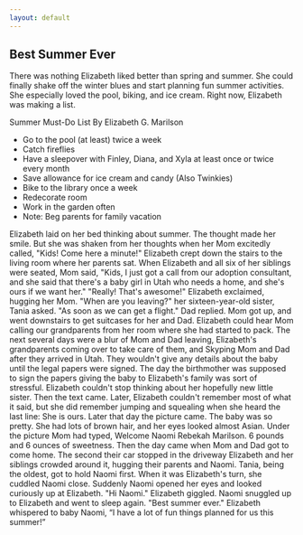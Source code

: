 ```yaml
---
layout: default
---
```


## Best Summer Ever

There was nothing Elizabeth liked better than spring and summer. She could finally shake off the winter blues and start planning fun summer activities. She especially loved the pool, biking, and ice cream. Right now, Elizabeth was making a list. 
 
Summer Must-Do List
By Elizabeth G. Marilson

* Go to the pool (at least) twice a week
* Catch fireflies
* Have a sleepover with Finley, Diana, and Xyla at least once or twice every month
* Save allowance for ice cream and candy (Also Twinkies)
* Bike to the library once a week
* Redecorate room
* Work in the garden often
* Note: Beg parents for family vacation
 
Elizabeth laid on her bed thinking about summer. The thought made her smile. But she was shaken from her thoughts when her Mom excitedly called, "Kids! Come here a minute!" 
Elizabeth crept down the stairs to the living room where her parents sat. When Elizabeth and all six of her siblings were seated, Mom said, "Kids, I just got a call from our adoption consultant, and she said that there's a baby girl in Utah who needs a home, and she's ours if we want her." 
"Really! That's awesome!" Elizabeth exclaimed, hugging her Mom. 
"When are you leaving?" her sixteen-year-old sister, Tania asked.
"As soon as we can get a flight." Dad replied. 
Mom got up, and went downstairs to get suitcases for her and Dad. Elizabeth could hear Mom calling our grandparents from her room where she had started to pack. 
     The next several days were a blur of Mom and Dad leaving, Elizabeth's grandparents coming over to take care of them, and Skyping Mom and Dad after they arrived in Utah. They wouldn't give any details about the baby until the legal papers were signed. The day the birthmother was supposed to sign the papers giving the baby to Elizabeth's family was sort of stressful. Elizabeth couldn't stop thinking about her hopefully new little sister. Then the text came. Later, Elizabeth couldn't remember most of what it said, but she did remember jumping and squealing when she heard the last line: She is ours. Later that day the picture came. The baby was so pretty. She had lots of brown hair, and her eyes looked almost Asian. Under the picture Mom had typed, 
Welcome Naomi Rebekah Marilson. 6 pounds and 6 ounces of sweetness.
Then the day came when Mom and Dad got to come home. The second their car stopped in the driveway Elizabeth and her siblings crowded around it, hugging their parents and Naomi. Tania, being the oldest, got to hold Naomi first. When it was Elizabeth's turn, she cuddled Naomi close. Suddenly Naomi opened her eyes and looked curiously up at Elizabeth. 
"Hi Naomi." Elizabeth giggled. 
Naomi snuggled up to Elizabeth and went to sleep again. 
"Best summer ever." Elizabeth whispered to baby Naomi, “I have a lot of fun things planned for us this summer!”
